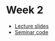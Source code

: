 # Week 2

- [Lecture slides](https://github.com/sizovk/blockchain-hse/tree/main/week-2/slides.pdf)
- [Seminar code](https://github.com/sizovk/blockchain-hse/tree/main/week-2/bitcoin_from_scratch)